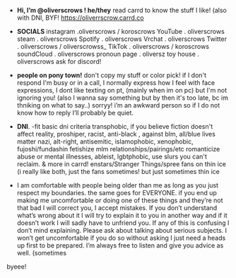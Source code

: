 - **Hi, I’m @oliverscrows ! he/they**
 read carrd to know the stuff I like! (also with DNI, BYF!
 https://oliverrscrow.carrd.co
 

 - **SOCIALS** instagram .oliverscrows / koroscrows
YouTube . oliverscrows
steam . oliverscrows
Spotify . oliverscrows
Vrchat . oliverscrows
Twitter . oliverscrows / oliverscrowss_
TikTok . oliverscrows / koroscrows
soundCloud . oliverscrows
pronoun page . oliversz
toy house . oliverscrows
ask for discord!


- **people on pony town!** don't copy my stuff or color pick! if I don't respond I'm busy or in a call, I normally express how I feel with face expressions, I dont like texting on pt, (mainly when im on pc) but I'm not ignoring you! (also I wanna say something but by then it's too late, bc im thniking on what to say..) sorryy! i’m an awkward person so if I do not know how to reply I’ll probably be quiet.


- **DNI**. 
-fit basic dni criteria 
transphobic, if you believe fiction doesn't affect reality, proshiper, racist, anti-black , against blm, all/blue lives matter nazi, alt-right, antisemitic, islamophobic, xenophobic, fujoshi/fundashin fetishize mlm relationships/pairings/etc romanticize abuse or mental illnesses, ableist, lgbtphobic, use slurs you can't reclaim. & more in carrd! enstars/Stranger Things/spree fans on thin ice (i really like both, just the fans sometimes!  but just sometimes thin ice

- I am comfortable with people being older than me as long as you just respect my boundaries. the same goes for EVERYONE.
if you end up making me uncomfortable or doing one of these things and they’re not that bad I will correct you, I accept mistakes. If you don’t understand what’s wrong about it I will try to explain it to you in another way and if it doesn’t work I will sadly have to unfriend you. If any of this is confusing I don’t mind explaining. Please ask about talking about serious subjects. I won’t get uncomfortable if you do so without asking I just need a heads up first to be prepared. I’m always free to listen and give you advice as well. (sometimes

byeee! 
